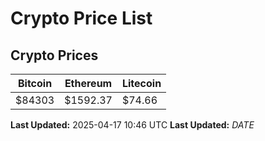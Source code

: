 # Crypto Price List

## Crypto Prices
| Bitcoin | Ethereum | Litecoin |
| ------- | -------- | -------- |
| $84303 | $1592.37 | $74.66 |
**Last Updated:** 2025-04-17 10:46 UTC
**Last Updated:** $DATE$
